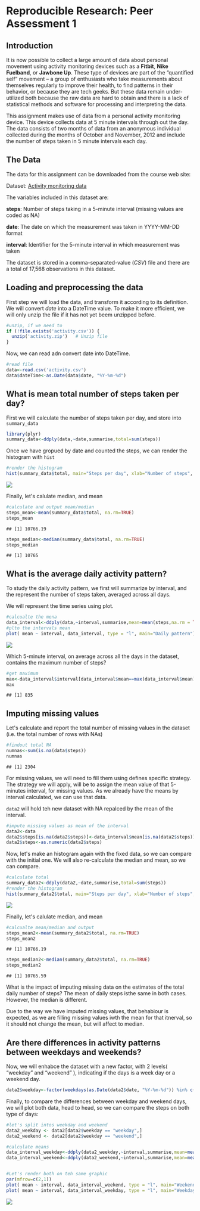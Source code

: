 # Reproducible Research: Peer Assessment 1


## Introduction
It is now possible to collect a large amount of data about personal movement using activity monitoring devices such as a **Fitbit**, **Nike Fuelband**, or **Jawbone Up**. These type of devices are part of the “quantified self” movement – a group of enthusiasts who take measurements about themselves regularly to improve their health, to find patterns in their behavior, or because they are tech geeks. But these data remain under-utilized both because the raw data are hard to obtain and there is a lack of statistical methods and software for processing and interpreting the data.

This assignment makes use of data from a personal activity monitoring device. This device collects data at 5 minute intervals through out the day. The data consists of two months of data from an anonymous individual collected during the months of October and November, 2012 and include the number of steps taken in 5 minute intervals each day.

## The Data

The data for this assignment can be downloaded from the course web site:

Dataset: [Activity monitoring data](https://d396qusza40orc.cloudfront.net/repdata%2Fdata%2Factivity.zip)

The variables included in this dataset are:

**steps**: Number of steps taking in a 5-minute interval (missing values are coded as NA)

**date**: The date on which the measurement was taken in YYYY-MM-DD format

**interval**: Identifier for the 5-minute interval in which measurement was taken

The dataset is stored in a comma-separated-value (*CSV*) file and there are a total of 17,568 observations in this dataset.


## Loading and preprocessing the data

First step we will load the data, and transform it according to its definition. We will convert *date* into a DateTime value.
To make it more efficient, we will only unzip the file if it has not yet beem unzipped before.

```r
#unzip, if we need to
if (!file.exists('activity.csv')) {
  unzip('activity.zip')   # Unzip file
}
```

Now, we can read adn convert date into DateTime.



```r
#read file
data<-read.csv('activity.csv')
data$dateTime<-as.Date(data$date, "%Y-%m-%d")
```

## What is mean total number of steps taken per day?

First we will calculate the number of steps taken per day, and store into ```summary_data```



```r
library(plyr)
summary_data<-ddply(data,~date,summarise,total=sum(steps))
```

Once we have gropued by date and counted the steps, we can render the histogram with ```hist```


```r
#render the histogram
hist(summary_data$total, main="Steps per day", xlab="Number of steps", breaks=10)
```

![](PA1_template_files/figure-html/histogram-1.png) 

Finally, let's calulate median, and mean


```r
#calculate and output mean/median
steps_mean<-mean(summary_data$total, na.rm=TRUE)
steps_mean
```

```
## [1] 10766.19
```

```r
steps_median<-median(summary_data$total, na.rm=TRUE)
steps_median
```

```
## [1] 10765
```

## What is the average daily activity pattern?

To study the daily activity pattern, we first will summarize by interval, and the represent the number of steps taken, averaged across all days.

We will represent the time series using plot.


```r
#calcualte the mena
data_interval<-ddply(data,~interval,summarise,mean=mean(steps,na.rm = TRUE))
#plto the intervals mean
plot( mean ~ interval, data_interval, type = "l", main="Daily pattern")
```

![](PA1_template_files/figure-html/daily_pattern-1.png) 

Which 5-minute interval, on average across all the days in the dataset, contains the maximum number of steps?

```r
#get maximum
max<-data_interval$interval[data_interval$mean==max(data_interval$mean)]
max
```

```
## [1] 835
```


## Imputing missing values

Let's calculate and report the total number of missing values in the dataset (i.e. the total number of rows with NAs)

```r
#findout total NA
numnas<-sum(is.na(data$steps))
numnas
```

```
## [1] 2304
```
For missing values, we will need to fill them using  defines specific strategy. The strategy we will apply, will be to assign the mean value of that 5-minutes interval, for missing values.
As we already have the means by interval calculated, we can use that data.

```data2``` will hold teh new dataset with NA repalced by the mean of the interval.


```r
#impute missing values as mean of the interval
data2<-data
data2$steps[is.na(data2$steps)]<-data_interval$mean[is.na(data2$steps)]
data2$steps<-as.numeric(data2$steps)
```

Now, let's make an histogram again with the fixed data, so we can compare with the initial one. 
We will also re-calculate the median and mean, so we can compare.


```r
#calculate total
summary_data2<-ddply(data2,~date,summarise,total=sum(steps))
#render the histogram
hist(summary_data2$total, main="Steps per day", xlab="Number of steps", breaks=10)
```

![](PA1_template_files/figure-html/histogram_2-1.png) 

Finally, let's calulate median, and mean


```r
#calcualte mean/median and output
steps_mean2<-mean(summary_data2$total, na.rm=TRUE)
steps_mean2
```

```
## [1] 10766.19
```

```r
steps_median2<-median(summary_data2$total, na.rm=TRUE)
steps_median2
```

```
## [1] 10765.59
```

What is the impact of imputing missing data on the estimates of the total daily number of steps?
The mean of daily steps isthe same in both cases. However, the median is different. 

Due to the way we have imputed missing values, that behabiour is expected, as we are filling missing values iwth the mean for that itnerval, so it should not change the mean, but will affect to median.


## Are there differences in activity patterns between weekdays and weekends?


Now, we will enhabce the dataset with a new factor, with 2 levels( “weekday” and “weekend” ), indicating if the days is a week day or a weekend day.

```r
data2$weekday<-factor(weekdays(as.Date(data2$date, "%Y-%m-%d")) %in% c("Saturday", "Sunday"),labels=c("weekday","weekend"))
```

Finally, to compare the differences between weekday and weekend days, we will plot both data, head to head, so we can compare the steps on both type of  days:


```r
#let's split intos weekday and weekend
data2_weekday <- data2[data2$weekday == "weekday",]
data2_weekend <- data2[data2$weekday == "weekend",]

#calculate means
data_interval_weekday<-ddply(data2_weekday,~interval,summarise,mean=mean(steps,na.rm = TRUE))
data_interval_weekend<-ddply(data2_weekend,~interval,summarise,mean=mean(steps,na.rm = TRUE))


#Let's render both on teh same graphic
par(mfrow=c(2,1))
plot( mean ~ interval, data_interval_weekend, type = "l", main="Weekend")
plot( mean ~ interval, data_interval_weekday, type = "l", main="Weekday")
```

![](PA1_template_files/figure-html/h2h-1.png) 

